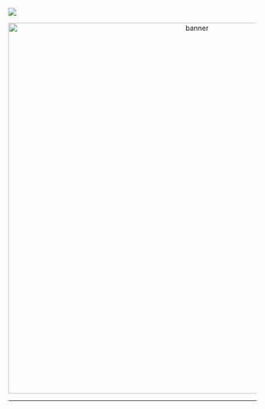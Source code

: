 ![](https://visitcount.itsvg.in/api?id=abyanKhairi&icon=1&color=0)

<p align="center">
      <img width="750" src="assets/img/banner.gif" alt="banner" />
</p>

<hr>

<p align="center">

</p>
